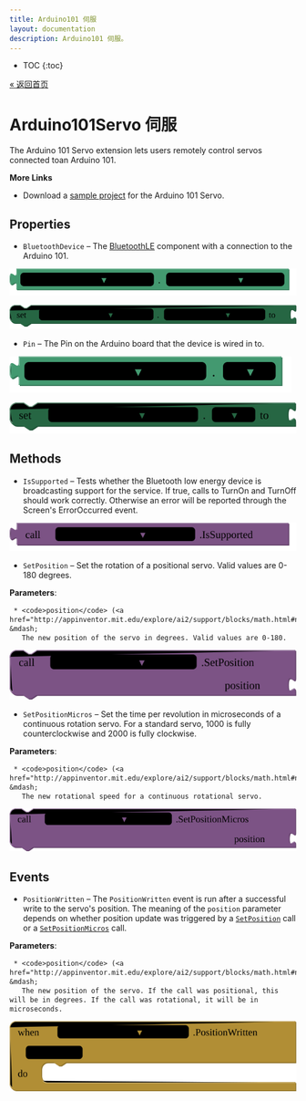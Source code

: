 ```yaml
---
title: Arduino101 伺服
layout: documentation
description: Arduino101 伺服。
---
```


* TOC
{:toc}

[&laquo; 返回首页](Arduino101Intro.html)

# Arduino101Servo 伺服

The Arduino 101 Servo extension lets users remotely control servos connected toan Arduino 101.<br>

<strong>More Links</strong><ul><li>Download a <a href='http://iot.appinventor.mit.edu/assets/samples/Arduino101Servo.aia' target='_blank'>sample project</a> for the Arduino 101 Servo.</li><!--<li>View the <a href='http://iot.appinventor.mit.edu/assets/howtos/MIT_App_Inventor_IoT_Servo.pdf' target='_blank'>how to instructions</a> for the Arduino 101 Servo.</li>--></ul>

## Properties

+ <a name="BluetoothDevice"></a>`BluetoothDevice` – The <a href='http://iot.appinventor.mit.edu/#/bluetoothle/bluetoothleintro'>BluetoothLE</a> component with a connection to the Arduino 101.


![get Arduino101Servo1 BluetoothDevice ](blocks/Arduino101Servo.BluetoothDevice_getter.svg)


![set Arduino101Servo1 BluetoothDevice  to](blocks/Arduino101Servo.BluetoothDevice_setter.svg)

+ <a name="Pin"></a>`Pin` – The Pin on the Arduino board that the device is wired in to.


![get Arduino101Servo1 Pin ](blocks/Arduino101Servo.Pin_getter.svg)


![set Arduino101Servo1 Pin  to](blocks/Arduino101Servo.Pin_setter.svg)

## Methods

+ <a name="IsSupported"></a>`IsSupported` – Tests whether the Bluetooth low energy device is broadcasting support for the service. If true,
 calls to TurnOn and TurnOff should work correctly. Otherwise an error will be reported through
 the Screen's ErrorOccurred event.

![call Arduino101Servo1 IsSupported](blocks/Arduino101Servo.IsSupported.svg)

+ <a name="SetPosition"></a>`SetPosition` – Set the rotation of a positional servo. Valid values are 0-180 degrees.

 __Parameters__:

     * <code>position</code> (<a href="http://appinventor.mit.edu/explore/ai2/support/blocks/math.html#number">_number_</a>) &mdash;
       The new position of the servo in degrees. Valid values are 0-180.

![call Arduino101Servo1 SetPositionposition](blocks/Arduino101Servo.SetPosition.svg)

+ <a name="SetPositionMicros"></a>`SetPositionMicros` – Set the time per revolution in microseconds of a continuous rotation servo. For a standard
 servo, 1000 is fully counterclockwise and 2000 is fully clockwise.

 __Parameters__:

     * <code>position</code> (<a href="http://appinventor.mit.edu/explore/ai2/support/blocks/math.html#number">_number_</a>) &mdash;
       The new rotational speed for a continuous rotational servo.

![call Arduino101Servo1 SetPositionMicrosposition](blocks/Arduino101Servo.SetPositionMicros.svg)

## Events

+ <a name="PositionWritten"></a>`PositionWritten` – The <code>PositionWritten</code> event is run after a successful write to the servo's position.
 The meaning of the <code>position</code> parameter depends on whether position update was
 triggered by a <a href="#SetPosition"><code>SetPosition</code></a> call or a
 <a href="#SetPositionMicros"><code>SetPositionMicros</code></a> call.

 __Parameters__:

     * <code>position</code> (<a href="http://appinventor.mit.edu/explore/ai2/support/blocks/math.html#number">_number_</a>) &mdash;
       The new position of the servo. If the call was positional, this will be in degrees. If the call was rotational, it will be in microseconds.

![when Arduino101Servo1 PositionWritten position do](blocks/Arduino101Servo.PositionWritten.svg)


